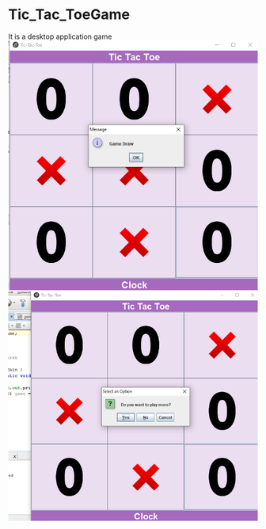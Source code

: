 # Tic_Tac_ToeGame
It is a desktop application game
![](applicationImg/ss01.png)
![](applicationImg/ss02.png)
